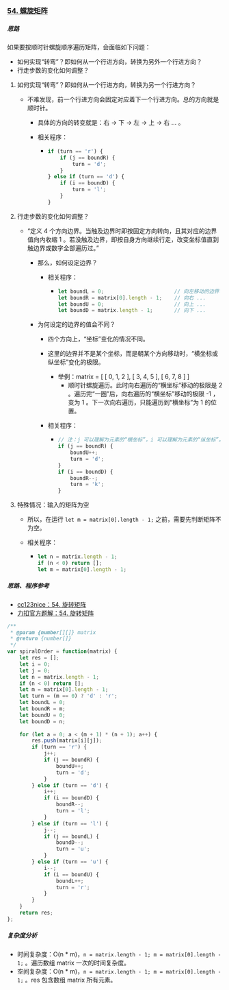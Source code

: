 ### [54. 螺旋矩阵](https://leetcode-cn.com/problems/spiral-matrix/)

##### 思路

如果要按顺时针螺旋顺序遍历矩阵，会面临如下问题：

* 如何实现“转弯”？即如何从一个行进方向，转换为另外一个行进方向？
* 行走步数的变化如何调整？



1. 如何实现“转弯”？即如何从一个行进方向，转换为另一个行进方向？

   * 不难发现，前一个行进方向会固定对应着下一个行进方向。总的方向就是顺时针。

     * 具体的方向的转变就是：右 -> 下 -> 左 -> 上 -> 右 ... 。

     * 相关程序：

       * ```javascript
         if (turn == 'r') {
             if (j == boundR) {
                 turn = 'd';
             }
         } else if (turn == 'd') {
             if (i == boundD) {
                 turn = 'l';
             }
         }
         ```



2. 行走步数的变化如何调整？

   * “定义 4 个方向边界。当触及边界时即按固定方向转向，且其对应的边界值向内收缩 1 。若没触及边界，即按自身方向继续行走，改变坐标值直到触边界或数字全部遍历过。”

     * 那么，如何设定边界？

       * 相关程序：

         * ```javascript
           let boundL = 0;                       // 向左移动的边界
           let boundR = matrix[0].length - 1;    // 向右 ...
           let boundU = 0;                       // 向上 ...
           let boundD = matrix.length - 1;       // 向下 ...
           ```

     * 为何设定的边界的值会不同？

       * 四个方向上，“坐标”变化的情况不同。
       
       * 这里的边界并不是某个坐标，而是朝某个方向移动时，“横坐标或纵坐标”变化的极限。
         
         * 举例：matrix = [ [ 0, 1, 2 ], [ 3, 4, 5 ], [ 6, 7, 8 ] ]
           * 顺时针螺旋遍历。此时向右遍历的“横坐标”移动的极限是 2 。遍历完“一圈”后，向右遍历的“横坐标”移动的极限 -1 ，变为 1 。下一次向右遍历，只能遍历到“横坐标”为 1 的位置。
         
       * 相关程序：
       
         * ```javascript
           // 注：j 可以理解为元素的“横坐标”，i 可以理解为元素的“纵坐标”。
           if (j == boundR) {
               boundU++;
               turn = 'd';
           }
           if (i == boundD) {
               boundR--;
               turn = 'k';
           }
           ```



3. 特殊情况：输入的矩阵为空

   * 所以，在运行 `let m = matrix[0].length - 1;` 之前，需要先判断矩阵不为空。

   * 相关程序：

     * ```javascript
       let n = matrix.length - 1;
       if (n < 0) return [];
       let m = matrix[0].length - 1;
       ```



##### 思路、程序参考

* [cc123nice：54. 旋转矩阵](https://leetcode-cn.com/problems/spiral-matrix/solution/luo-xuan-ju-zhen-ji-yi-li-jie-92100-by-caifeng123/)
* [力扣官方题解：54. 旋转矩阵](https://leetcode-cn.com/problems/spiral-matrix/solution/luo-xuan-ju-zhen-by-leetcode-solution/)



```javascript
/**
 * @param {number[][]} matrix
 * @return {number[]}
 */
var spiralOrder = function(matrix) {
    let res = [];
    let i = 0;
    let j = 0;
    let n = matrix.length - 1;
    if (n < 0) return [];
    let m = matrix[0].length - 1;
    let turn = (m == 0) ? 'd' : 'r';
    let boundL = 0;
    let boundR = m;
    let boundU = 0;
    let boundD = n;
    
    for (let a = 0; a < (m + 1) * (n + 1); a++) {
        res.push(matrix[i][j]);
        if (turn == 'r') {
            j++;
            if (j == boundR) {
                boundU++;
                turn = 'd';
            }
        } else if (turn == 'd') {
            i++;
            if (i == boundD) {
                boundR--;
                turn = 'l';
            }
        } else if (turn == 'l') {
            j--;
            if (j == boundL) {
                boundD--;
                turn = 'u';
            }
        } else if (turn == 'u') {
            i--;
            if (i == boundU) {
                boundL++;
                turn = 'r';
            }
        }
    }
    return res;
};
```



##### 复杂度分析

* 时间复杂度：O(n * m)，`n = matrix.length - 1; m = matrix[0].length - 1;` 。遍历数组 matrix 一次的时间复杂度。
* 空间复杂度：O(n * m)，`n = matrix.length - 1; m = matrix[0].length - 1;` 。res 包含数组 matrix 所有元素。